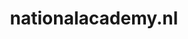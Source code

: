 ---
layout: post
title:  "nationalacademy.nl"
internal_url:  "/dutchgov/nationalacademy.nl.html"
categories: dutchgov
---